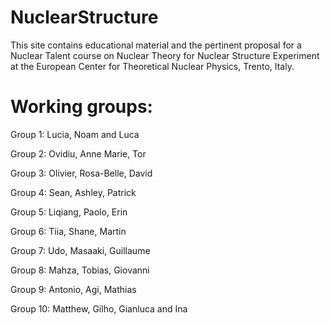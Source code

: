 # NuclearStructure
This site contains educational material and the pertinent proposal for a Nuclear Talent course on Nuclear Theory for Nuclear Structure Experiment at the European Center for Theoretical Nuclear Physics, Trento, Italy.
# Working groups: 
Group 1: Lucia, Noam and Luca

Group 2: Ovidiu, Anne Marie, Tor

Group 3: Olivier, Rosa-Belle, David

Group 4: Sean, Ashley, Patrick

Group 5: Liqiang, Paolo, Erin

Group 6: Tiia, Shane, Martin

Group 7: Udo, Masaaki, Guillaume

Group 8: Mahza, Tobias, Giovanni

Group 9: Antonio, Agi, Mathias

Group 10: Matthew, Gilho, Gianluca and Ina

